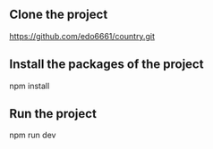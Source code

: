 ## Clone the project

https://github.com/edo6661/country.git

## Install the packages of the project

npm install

## Run the project

npm run dev
